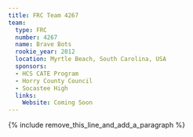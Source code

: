 ```yaml
---
title: FRC Team 4267
team:
  type: FRC
  number: 4267
  name: Brave Bots
  rookie_year: 2012
  location: Myrtle Beach, South Carolina, USA
  sponsors:
  - HCS CATE Program
  - Horry County Council
  - Socastee High
  links:
    Website: Coming Soon
---
```


{% include remove_this_line_and_add_a_paragraph %}